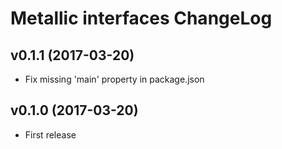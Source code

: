 # Metallic interfaces ChangeLog

## v0.1.1 (2017-03-20)

 - Fix missing 'main' property in package.json


## v0.1.0 (2017-03-20)

 - First release
